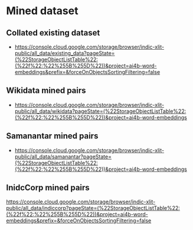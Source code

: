 # Mined dataset

## Collated existing dataset
- https://console.cloud.google.com/storage/browser/indic-xlit-public/all_data/existing_data?pageState=(%22StorageObjectListTable%22:(%22f%22:%22%255B%255D%22))&project=ai4b-word-embeddings&prefix=&forceOnObjectsSortingFiltering=false

## Wikidata mined pairs
- https://console.cloud.google.com/storage/browser/indic-xlit-public/all_data/wikidata?pageState=(%22StorageObjectListTable%22:(%22f%22:%22%255B%255D%22))&project=ai4b-word-embeddings

## Samanantar mined pairs 
- https://console.cloud.google.com/storage/browser/indic-xlit-public/all_data/samanantar?pageState=(%22StorageObjectListTable%22:(%22f%22:%22%255B%255D%22))&project=ai4b-word-embeddings

## InidcCorp mined pairs
https://console.cloud.google.com/storage/browser/indic-xlit-public/all_data/indiccorp?pageState=(%22StorageObjectListTable%22:(%22f%22:%22%255B%255D%22))&project=ai4b-word-embeddings&prefix=&forceOnObjectsSortingFiltering=false
